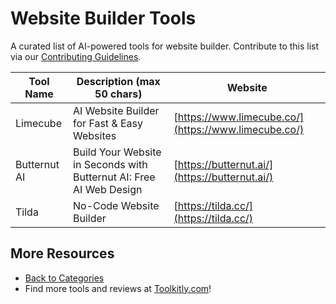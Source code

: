 # Website Builder Tools

A curated list of AI-powered tools for website builder. Contribute to this list via our [Contributing Guidelines](https://github.com/ToolkitlyAI/awesome-ai-tools/blob/master/CONTRIBUTING.md).

| Tool Name | Description (max 50 chars) | Website |
|-----------|----------------------------|---------|
| Limecube | AI Website Builder for Fast & Easy Websites | [https://www.limecube.co/](https://www.limecube.co/) |
| Butternut AI | Build Your Website in Seconds with Butternut AI: Free AI Web Design | [https://butternut.ai/](https://butternut.ai/) |
| Tilda | No-Code Website Builder | [https://tilda.cc/](https://tilda.cc/) |

## More Resources
- [Back to Categories](https://github.com/ToolkitlyAI/awesome-ai-tools/blob/master/README.md)
- Find more tools and reviews at [Toolkitly.com](https://toolkitly.com)!
